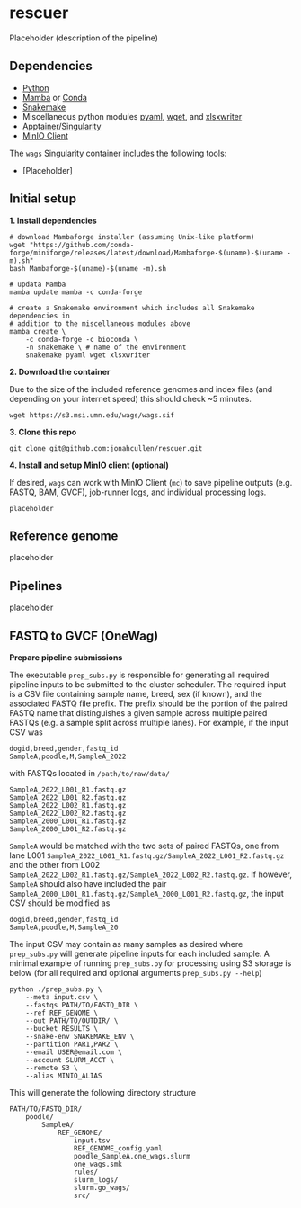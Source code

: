 # rescuer

Placeholder (description of the pipeline)

## Dependencies

- [Python](https://www.python.org/)
- [Mamba](https://github.com/mamba-org/mamba) or [Conda](https://conda.io/)
- [Snakemake](https://snakemake.readthedocs.io/)
- Miscellaneous python modules [pyaml](https://pyyaml.org/), [wget](https://bitbucket.org/techtonik/python-wget/), and [xlsxwriter](https://xlsxwriter.readthedocs.io/)
- [Apptainer/Singularity](https://apptainer.org/)
- [MinIO Client](https://min.io/docs/minio/linux/reference/minio-mc.html)

The `wags` Singularity container includes the following tools:
- [Placeholder]

## Initial setup

**1. Install dependencies**

```
# download Mambaforge installer (assuming Unix-like platform)
wget "https://github.com/conda-forge/miniforge/releases/latest/download/Mambaforge-$(uname)-$(uname -m).sh"
bash Mambaforge-$(uname)-$(uname -m).sh

# updata Mamba
mamba update mamba -c conda-forge

# create a Snakemake environment which includes all Snakemake dependencies in
# addition to the miscellaneous modules above
mamba create \
    -c conda-forge -c bioconda \
    -n snakemake \ # name of the environment
    snakemake pyaml wget xlsxwriter
```

**2. Download the container**

Due to the size of the included reference genomes and index files (and depending on your internet speed) this should check ~5 minutes.

```
wget https://s3.msi.umn.edu/wags/wags.sif
```

**3. Clone this repo**

```
git clone git@github.com:jonahcullen/rescuer.git
```

**4. Install and setup MinIO client (optional)**

If desired, `wags` can work with MinIO Client (`mc`) to save pipeline outputs (e.g. FASTQ, BAM, GVCF), job-runner logs, and individual processing logs.

```
placeholder
```

## Reference genome

placeholder

## Pipelines

placeholder

## FASTQ to GVCF (OneWag)

**Prepare pipeline submissions**

The executable `prep_subs.py` is responsible for generating all required pipeline inputs to be submitted to the cluster scheduler. The required input is a CSV file containing sample name, breed, sex (if known), and the associated FASTQ file prefix. The prefix should be the portion of the paired FASTQ name that distinguishes a given sample across multiple paired FASTQs (e.g. a sample split across multiple lanes). For example, if the input CSV was

```
dogid,breed,gender,fastq_id
SampleA,poodle,M,SampleA_2022
```

with FASTQs located in `/path/to/raw/data/`

```
SampleA_2022_L001_R1.fastq.gz
SampleA_2022_L001_R2.fastq.gz
SampleA_2022_L002_R1.fastq.gz
SampleA_2022_L002_R2.fastq.gz
SampleA_2000_L001_R1.fastq.gz
SampleA_2000_L001_R2.fastq.gz
```

`SampleA` would be matched with the two sets of paired FASTQs, one from lane L001 `SampleA_2022_L001_R1.fastq.gz/SampleA_2022_L001_R2.fastq.gz` and the other from L002 `SampleA_2022_L002_R1.fastq.gz/SampleA_2022_L002_R2.fastq.gz`. If however, `SampleA` should also have included the pair `SampleA_2000_L001_R1.fastq.gz/SampleA_2000_L001_R2.fastq.gz`, the input CSV should be modified as

```
dogid,breed,gender,fastq_id
SampleA,poodle,M,SampleA_20
```

The input CSV may contain as many samples as desired where `prep_subs.py` will generate pipeline inputs for each included sample. A minimal example of running `prep_subs.py` for processing using S3 storage is below (for all required and optional arguments `prep_subs.py --help`)

```
python ./prep_subs.py \
    --meta input.csv \
    --fastqs PATH/TO/FASTQ_DIR \ 
    --ref REF_GENOME \          
    --out PATH/TO/OUTDIR/ \                    
    --bucket RESULTS \                   
    --snake-env SNAKEMAKE_ENV \
    --partition PAR1,PAR2 \
    --email USER@email.com \
    --account SLURM_ACCT \
    --remote S3 \
    --alias MINIO_ALIAS
```

This will generate the following directory structure

```
PATH/TO/FASTQ_DIR/
    poodle/
        SampleA/
            REF_GENOME/
                input.tsv
                REF_GENOME_config.yaml
                poodle_SampleA.one_wags.slurm
                one_wags.smk
                rules/
                slurm_logs/
                slurm.go_wags/
                src/
```
